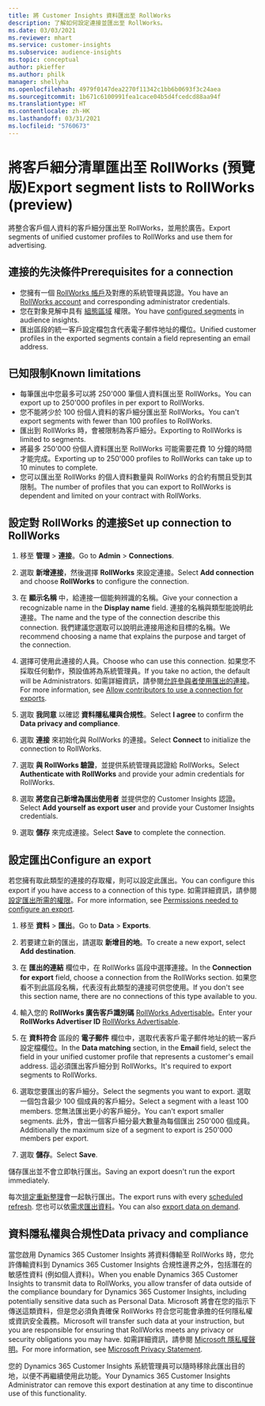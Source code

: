 ```yaml
---
title: 將 Customer Insights 資料匯出至 RollWorks
description: 了解如何設定連接並匯出至 RollWorks。
ms.date: 03/03/2021
ms.reviewer: mhart
ms.service: customer-insights
ms.subservice: audience-insights
ms.topic: conceptual
author: pkieffer
ms.author: philk
manager: shellyha
ms.openlocfilehash: 4979f0147dea2270f11342c1bb6b0693f3c24aea
ms.sourcegitcommit: 1b671c6100991fea1cace04b5d4fcedcd88aa94f
ms.translationtype: HT
ms.contentlocale: zh-HK
ms.lasthandoff: 03/31/2021
ms.locfileid: "5760673"
---
```

# <a name="export-segment-lists-to-rollworks-preview"></a><span data-ttu-id="7c094-103">將客戶細分清單匯出至 RollWorks (預覽版)</span><span class="sxs-lookup"><span data-stu-id="7c094-103">Export segment lists to RollWorks (preview)</span></span>

<span data-ttu-id="7c094-104">將整合客戶個人資料的客戶細分匯出至 RollWorks，並用於廣告。</span><span class="sxs-lookup"><span data-stu-id="7c094-104">Export segments of unified customer profiles to RollWorks and use them for advertising.</span></span> 

## <a name="prerequisites-for-a-connection"></a><span data-ttu-id="7c094-105">連接的先決條件</span><span class="sxs-lookup"><span data-stu-id="7c094-105">Prerequisites for a connection</span></span>

-   <span data-ttu-id="7c094-106">您擁有一個 [RollWorks 帳戶](https://www.rollworks.com/)及對應的系統管理員認證。</span><span class="sxs-lookup"><span data-stu-id="7c094-106">You have an [RollWorks account](https://www.rollworks.com/) and corresponding administrator credentials.</span></span>
-   <span data-ttu-id="7c094-107">您在對象見解中具有 [組態區域](segments.md) 權限。</span><span class="sxs-lookup"><span data-stu-id="7c094-107">You have [configured segments](segments.md) in audience insights.</span></span>
-   <span data-ttu-id="7c094-108">匯出區段的統一客戶設定檔包含代表電子郵件地址的欄位。</span><span class="sxs-lookup"><span data-stu-id="7c094-108">Unified customer profiles in the exported segments contain a field representing an email address.</span></span>

## <a name="known-limitations"></a><span data-ttu-id="7c094-109">已知限制</span><span class="sxs-lookup"><span data-stu-id="7c094-109">Known limitations</span></span>

- <span data-ttu-id="7c094-110">每筆匯出中您最多可以將 250'000 筆個人資料匯出至 RollWorks。</span><span class="sxs-lookup"><span data-stu-id="7c094-110">You can export up to 250'000 profiles in per export to RollWorks.</span></span>
- <span data-ttu-id="7c094-111">您不能將少於 100 份個人資料的客戶細分匯出至 RollWorks。</span><span class="sxs-lookup"><span data-stu-id="7c094-111">You can't export segments with fewer than 100 profiles to RollWorks.</span></span> 
- <span data-ttu-id="7c094-112">匯出到 RollWorks 時，會被限制為客戶細分。</span><span class="sxs-lookup"><span data-stu-id="7c094-112">Exporting to RollWorks is limited to segments.</span></span>
- <span data-ttu-id="7c094-113">將最多 250'000 份個人資料匯出至 RollWorks 可能需要花費 10 分鐘的時間才能完成。</span><span class="sxs-lookup"><span data-stu-id="7c094-113">Exporting up to 250'000 profiles to RollWorks can take up to 10 minutes to complete.</span></span> 
- <span data-ttu-id="7c094-114">您可以匯出至 RollWorks 的個人資料數量與 RollWorks 的合約有關且受到其限制。</span><span class="sxs-lookup"><span data-stu-id="7c094-114">The number of profiles that you can export to RollWorks is dependent and limited on your contract with RollWorks.</span></span>

## <a name="set-up-connection-to-rollworks"></a><span data-ttu-id="7c094-115">設定對 RollWorks 的連接</span><span class="sxs-lookup"><span data-stu-id="7c094-115">Set up connection to RollWorks</span></span>

1. <span data-ttu-id="7c094-116">移至 **管理** > **連接**。</span><span class="sxs-lookup"><span data-stu-id="7c094-116">Go to **Admin** > **Connections**.</span></span>

1. <span data-ttu-id="7c094-117">選取 **新增連接**，然後選擇 **RollWorks** 來設定連接。</span><span class="sxs-lookup"><span data-stu-id="7c094-117">Select **Add connection** and choose **RollWorks** to configure the connection.</span></span>

1. <span data-ttu-id="7c094-118">在 **顯示名稱** 中，給連接一個能夠辨識的名稱。</span><span class="sxs-lookup"><span data-stu-id="7c094-118">Give your connection a recognizable name in the **Display name** field.</span></span> <span data-ttu-id="7c094-119">連接的名稱與類型能說明此連接。</span><span class="sxs-lookup"><span data-stu-id="7c094-119">The name and the type of the connection describe this connection.</span></span> <span data-ttu-id="7c094-120">我們建議您選取可以說明此連接用途和目標的名稱。</span><span class="sxs-lookup"><span data-stu-id="7c094-120">We recommend choosing a name that explains the purpose and target of the connection.</span></span>

1. <span data-ttu-id="7c094-121">選擇可使用此連接的人員。</span><span class="sxs-lookup"><span data-stu-id="7c094-121">Choose who can use this connection.</span></span> <span data-ttu-id="7c094-122">如果您不採取任何動作，預設值將為系統管理員。</span><span class="sxs-lookup"><span data-stu-id="7c094-122">If you take no action, the default will be Administrators.</span></span> <span data-ttu-id="7c094-123">如需詳細資訊，請參閱[允許參與者使用匯出的連接](connections.md#allow-contributors-to-use-a-connection-for-exports)。</span><span class="sxs-lookup"><span data-stu-id="7c094-123">For more information, see [Allow contributors to use a connection for exports](connections.md#allow-contributors-to-use-a-connection-for-exports).</span></span>

1. <span data-ttu-id="7c094-124">選取 **我同意** 以確認 **資料隱私權與合規性**。</span><span class="sxs-lookup"><span data-stu-id="7c094-124">Select **I agree** to confirm the **Data privacy and compliance**.</span></span>

1. <span data-ttu-id="7c094-125">選取 **連接** 來初始化與 RollWorks 的連接。</span><span class="sxs-lookup"><span data-stu-id="7c094-125">Select **Connect** to initialize the connection to RollWorks.</span></span>

1. <span data-ttu-id="7c094-126">選取 **與 RollWorks 驗證**，並提供系統管理員認證給 RollWorks。</span><span class="sxs-lookup"><span data-stu-id="7c094-126">Select **Authenticate with RollWorks** and provide your admin credentials for RollWorks.</span></span>

1. <span data-ttu-id="7c094-127">選取 **將您自己新增為匯出使用者** 並提供您的 Customer Insights 認證。</span><span class="sxs-lookup"><span data-stu-id="7c094-127">Select **Add yourself as export user** and provide your Customer Insights credentials.</span></span>

1. <span data-ttu-id="7c094-128">選取 **儲存** 來完成連接。</span><span class="sxs-lookup"><span data-stu-id="7c094-128">Select **Save** to complete the connection.</span></span>

## <a name="configure-an-export"></a><span data-ttu-id="7c094-129">設定匯出</span><span class="sxs-lookup"><span data-stu-id="7c094-129">Configure an export</span></span>

<span data-ttu-id="7c094-130">若您擁有取此類型的連接的存取權，則可以設定此匯出。</span><span class="sxs-lookup"><span data-stu-id="7c094-130">You can configure this export if you have access to a connection of this type.</span></span> <span data-ttu-id="7c094-131">如需詳細資訊，請參閱[設定匯出所需的權限](export-destinations.md#set-up-a-new-export)。</span><span class="sxs-lookup"><span data-stu-id="7c094-131">For more information, see [Permissions needed to configure an export](export-destinations.md#set-up-a-new-export).</span></span>

1. <span data-ttu-id="7c094-132">移至 **資料** > **匯出**。</span><span class="sxs-lookup"><span data-stu-id="7c094-132">Go to **Data** > **Exports**.</span></span>

1. <span data-ttu-id="7c094-133">若要建立新的匯出，請選取 **新增目的地**。</span><span class="sxs-lookup"><span data-stu-id="7c094-133">To create a new export, select **Add destination**.</span></span>

1. <span data-ttu-id="7c094-134">在 **匯出的連結** 欄位中，在 RollWorks 區段中選擇連接。</span><span class="sxs-lookup"><span data-stu-id="7c094-134">In the **Connection for export** field, choose a connection from the RollWorks section.</span></span> <span data-ttu-id="7c094-135">如果您看不到此區段名稱，代表沒有此類型的連接可供您使用。</span><span class="sxs-lookup"><span data-stu-id="7c094-135">If you don't see this section name, there are no connections of this type available to you.</span></span>

1. <span data-ttu-id="7c094-136">輸入您的 **RollWorks 廣告客戶識別碼** [RollWorks Advertisable](https://help.adroll.com/hc/articles/212011838-Advertiser-Profiles)。</span><span class="sxs-lookup"><span data-stu-id="7c094-136">Enter your **RollWorks Advertiser ID** [RollWorks Advertisable](https://help.adroll.com/hc/articles/212011838-Advertiser-Profiles).</span></span>

3. <span data-ttu-id="7c094-137">在 **資料符合** 區段的 **電子郵件** 欄位中，選取代表客戶電子郵件地址的統一客戶設定檔欄位。</span><span class="sxs-lookup"><span data-stu-id="7c094-137">In the **Data matching** section, in the **Email** field, select the field in your unified customer profile that represents a customer's email address.</span></span> <span data-ttu-id="7c094-138">這必須匯出客戶細分到 RollWorks。</span><span class="sxs-lookup"><span data-stu-id="7c094-138">It's required to export segments to RollWorks.</span></span>

1. <span data-ttu-id="7c094-139">選取您要匯出的客戶細分。</span><span class="sxs-lookup"><span data-stu-id="7c094-139">Select the segments you want to export.</span></span> <span data-ttu-id="7c094-140">選取一個包含最少 100 個成員的客戶細分。</span><span class="sxs-lookup"><span data-stu-id="7c094-140">Select a segment with a least 100 members.</span></span> <span data-ttu-id="7c094-141">您無法匯出更小的客戶細分。</span><span class="sxs-lookup"><span data-stu-id="7c094-141">You can't export smaller segments.</span></span> <span data-ttu-id="7c094-142">此外，會出一個客戶細分最大數量為每個匯出 250'000 個成員。</span><span class="sxs-lookup"><span data-stu-id="7c094-142">Additionally the maximum size of a segment to export is 250'000 members per export.</span></span> 

1. <span data-ttu-id="7c094-143">選取 **儲存**。</span><span class="sxs-lookup"><span data-stu-id="7c094-143">Select **Save**.</span></span>

<span data-ttu-id="7c094-144">儲存匯出並不會立即執行匯出。</span><span class="sxs-lookup"><span data-stu-id="7c094-144">Saving an export doesn't run the export immediately.</span></span>

<span data-ttu-id="7c094-145">每次[排定重新整理](system.md#schedule-tab)會一起執行匯出。</span><span class="sxs-lookup"><span data-stu-id="7c094-145">The export runs with every [scheduled refresh](system.md#schedule-tab).</span></span> <span data-ttu-id="7c094-146">您也可以依[需求匯出資料](export-destinations.md#run-exports-on-demand)。</span><span class="sxs-lookup"><span data-stu-id="7c094-146">You can also [export data on demand](export-destinations.md#run-exports-on-demand).</span></span> 


## <a name="data-privacy-and-compliance"></a><span data-ttu-id="7c094-147">資料隱私權與合規性</span><span class="sxs-lookup"><span data-stu-id="7c094-147">Data privacy and compliance</span></span>

<span data-ttu-id="7c094-148">當您啟用 Dynamics 365 Customer Insights 將資料傳輸至 RollWorks 時，您允許傳輸資料到 Dynamics 365 Customer Insights 合規性邊界之外，包括潛在的敏感性資料 (例如個人資料)。</span><span class="sxs-lookup"><span data-stu-id="7c094-148">When you enable Dynamics 365 Customer Insights to transmit data to RollWorks, you allow transfer of data outside of the compliance boundary for Dynamics 365 Customer Insights, including potentially sensitive data such as Personal Data.</span></span> <span data-ttu-id="7c094-149">Microsoft 將會在您的指示下傳送這類資料，但是您必須負責確保 RollWorks 符合您可能會承擔的任何隱私權或資訊安全義務。</span><span class="sxs-lookup"><span data-stu-id="7c094-149">Microsoft will transfer such data at your instruction, but you are responsible for ensuring that RollWorks meets any privacy or security obligations you may have.</span></span> <span data-ttu-id="7c094-150">如需詳細資訊，請參閱 [Microsoft 隱私權聲明](https://go.microsoft.com/fwlink/?linkid=396732)。</span><span class="sxs-lookup"><span data-stu-id="7c094-150">For more information, see [Microsoft Privacy Statement](https://go.microsoft.com/fwlink/?linkid=396732).</span></span>

<span data-ttu-id="7c094-151">您的 Dynamics 365 Customer Insights 系統管理員可以隨時移除此匯出目的地，以便不再繼續使用此功能。</span><span class="sxs-lookup"><span data-stu-id="7c094-151">Your Dynamics 365 Customer Insights Administrator can remove this export destination at any time to discontinue use of this functionality.</span></span>
